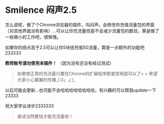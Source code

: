 # Smilence 闷声2.5

怎么说呢，做了个Chrome浏览器的插件，叫闷声。会修改你充值流量包的界面（对其他界面没有影响）...可以让你充流量但是不会减少流量包的数目，算是做了一些微小的工作吧，很惭愧。

如果你的绩点高于2.5可以让你5块钱充值5G流量，算是一点额外的功能吧233333

__教师账号请勿使用本插件！__ （因为没有还没有经过测试）

> 如果想正常的充流量只要在Chrome的扩展程序那里禁用就可以了= =
> 希望大家小心翼翼的传播_(:3」∠)_

以后可能会更新...也可能不会哈哈哈哈哈哈哈哈，有兴趣的可以帮我update一下23333

祝大家学业进步2333333

> 废话当然要钱才能充流量啦！
